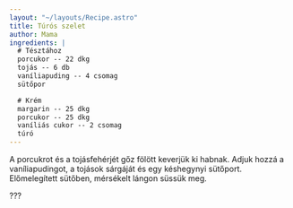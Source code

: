 ```yaml
---
layout: "~/layouts/Recipe.astro"
title: Túrós szelet
author: Mama
ingredients: |
  # Tésztához
  porcukor -- 22 dkg
  tojás -- 6 db
  vaníliapuding -- 4 csomag
  sütőpor

  # Krém
  margarin -- 25 dkg
  porcukor -- 25 dkg
  vaníliás cukor -- 2 csomag
  túró
---
```


A porcukrot és a tojásfehérjét gőz fölött keverjük ki habnak. Adjuk hozzá a vaníliapudingot, a tojások sárgáját és egy késhegynyi sütőport. Előmelegített sütőben, mérsékelt lángon süssük meg.  

???

